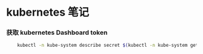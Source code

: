 # kubernetes 笔记

### 获取 kubernetes Dashboard token
```bash
	kubectl -n kube-system describe secret $(kubectl -n kube-system get secret | grep admin-user | awk '{print $1}')

```